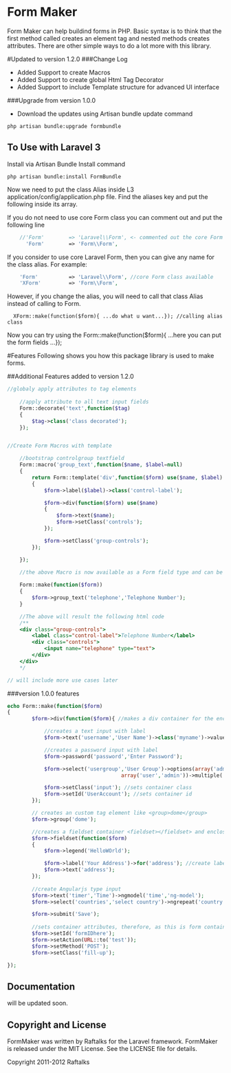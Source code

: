 # Form Maker

Form Maker can help buildind forms in PHP. 
Basic syntax is to think that the first method called creates an element tag and nested methods creates attributes. There are other simple ways to do a lot more with this library.

#Updated to version 1.2.0
###Change Log
- Added Support to create Macros
- Added Support to create global Html Tag Decorator
- Added Support to include Template structure for advanced UI interface

###Upgrade from version 1.0.0
- Download the updates using Artisan bundle update command 
```
php artisan bundle:upgrade formbundle
```

## To Use with Laravel 3
Install via Artisan Bundle Install command
```
php artisan bundle:install FormBundle
```
Now we need to put the class Alias inside L3 application/config/application.php file.
Find the aliases key and put the following inside its array.

If you do not need to use core Form class you can comment out and put the following line
```php
	//'Form'       	=> 'Laravel\\Form', <- commented out the core Form class
	  'Form'	 	=> 'Form\\Form',
```

If you consider to use core Laravel Form, then you can give any name for the class alias. For example:
```php
	'Form'       	=> 'Laravel\\Form', //core Form class available
	'XForm'	 		=> 'Form\\Form', 
```
However, if you change the alias, you will need to call that class Alias instead of calling to Form.
```
  XForm::make(function($form){ ...do what u want...}); //calling alias class
```

Now you can try using the Form::make(function($form){ ...here you can put the form fields ...});


#Features
Following shows you how this package library is used to make forms.

##Additional Features added to version 1.2.0

```php
//globaly apply attributes to tag elements
	
	//apply attribute to all text input fields
	Form::decorate('text',function($tag)
	{		
		$tag->class('class decorated');
	});


//Create Form Macros with template

	//bootstrap controlgroup textfield
	Form::macro('group_text',function($name, $label=null)
	{
		return Form::template('div',function($form) use($name, $label)
		{
			$form->label($label)->class('control-label');

			$form->div(function($form) use($name)
			{
				$form->text($name);
				$form->setClass('controls');
			});

			$form->setClass('group-controls');
		});

	});

	//the above Macro is now available as a Form field type and can be called within a Form 
	
	Form::make(function($form))
	{
		$form->group_text('telephone','Telephone Number');
	}

	//The above will result the following html code
	/**
	<div class="group-controls">
		<label class="control-label">Telephone Number</label>
		<div class="controls">
			<input name="telephone" type="text">
		</div>
	</div>
	*/

// will include more use cases later

```
###version 1.0.0 features
```php
echo Form::make(function($form)
{
		$form->div(function($form){ //makes a div container for the enclosed fields

			//creates a text input with label
			$form->text('username','User Name')->class('myname')->value('some name');  

			//creates a password input with label
			$form->password('password','Enter Password');

			$form->select('usergroup','User Group')->options(array('admin'=>'admin','manager'=>'manager','user'=>'user'),
									 array('user','admin'))->multiple('multiple');

			$form->setClass('input'); //sets container class
			$form->setId('UserAccount'); //sets container id
		});

		// creates an custom tag element like <group>dome</group> 
		$form->group('dome'); 

		//creates a fieldset container <fieldset></fieldset> and enclose the fields in it
		$form->fieldset(function($form) 
		{
			$form->legend('HelloWOrld');

			$form->label('Your Address')->for('address'); //create label field separately
			$form->text('address');
		});
		
		//create Angularjs type input
		$form->text('timer','Time')->ngmodel('time','ng-model');
		$form->select('countries','select country')->ngrepeat('country.name in countries','ng-repeat');

		$form->submit('Save');
		
		//sets container attributes, therefore, as this is form container, this sets the form attributes
		$form->setId('formIDhere');
		$form->setAction(URL::to('test'));
		$form->setMethod('POST');
		$form->setClass('fill-up');

});

```


## Documentation

will be updated soon.


## Copyright and License
FormMaker was written by Raftalks for the Laravel framework.
FormMaker is released under the MIT License. See the LICENSE file for details.

Copyright 2011-2012 Raftalks